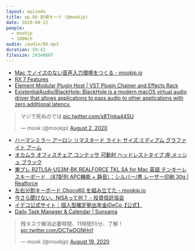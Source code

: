 ```yaml
---
layout: episode
title: ep.86 前傾モード (@mookjp)
date: 2020-08-22
people:
  - mookjp
  - 1000ch
audio: /audio/86.mp3
duration: 50:42
filesize: 24340607
---
```


- [Mac でノイズのない音声入力環境をつくる - mookjp.io](https://blog.mookjp.io/blog-ja/web-meeting-on-mac/)
- [RX 7 Features](https://www.izotope.com/en/products/rx/features.html)
- [Element Modular Plugin Host | VST Plugin Chainer and Effects Rack](https://kushview.net/element/)
- [ExistentialAudio/BlackHole: BlackHole is a modern macOS virtual audio driver that allows applications to pass audio to other applications with zero additional latency.](https://github.com/ExistentialAudio/BlackHole)

<blockquote class="twitter-tweet"><p lang="ja" dir="ltr">マジで死ぬのでは <a href="https://t.co/x8Tmka44SU">pic.twitter.com/x8Tmka44SU</a></p>&mdash; mook (@mookjp) <a href="https://twitter.com/mookjp/status/1290074418853449728?ref_src=twsrc%5Etfw">August 2, 2020</a></blockquote>

- [ハーマンミラー アーロン リマスタード ライト サイズ:ミディアム グラファイト アーム](https://www.amazon.co.jp/dp/B07C8NGYQ9/?tag=1000ch-22)
- [オカムラ オフィスチェア コンテッサ 可動肘 ヘッドレストタイプ 座:メッシュ ブラック](https://www.amazon.co.jp/dp/B00EVP5YLA/?tag=1000ch-22)
- [東プレ R2TLSA-US3M-BK REALFORCE TKL SA for Mac 英語 テンキーレスキーボード （87配列 APC機能 + 静音）：シルバー/黒 レーザー印刷 30g | Realforce](https://www.amazon.co.jp/dp/B084KLJ6VJ/?tag=1000ch-22)
- [左右分割キーボード Choco60 を組み立てた - mookjp.io](https://blog.mookjp.io/blog-ja/choco60/)
- [今さら聞けない、NISAって何？ - 投資信託協会](https://www.toushin.or.jp/nisa6column/nisa_1/)
- [イデコ公式サイト｜個人型確定拠出年金iDeCo【公式】](https://www.ideco-koushiki.jp/)
- [Daily Task Manager & Calendar | Sunsama](https://sunsama.com/)

<blockquote class="twitter-tweet"><p lang="ja" dir="ltr">残タスク解消必要時間、11時間55分、了解！ <a href="https://t.co/DCTwDGNHn1">pic.twitter.com/DCTwDGNHn1</a></p>&mdash; mook (@mookjp) <a href="https://twitter.com/mookjp/status/1296066391670312966?ref_src=twsrc%5Etfw">August 19, 2020</a></blockquote>
